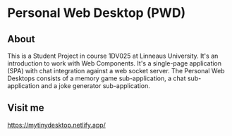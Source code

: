 # Personal Web Desktop (PWD)

## About
This is a Student Project in course 1DV025 at Linneaus University. It's an introduction to work with Web Components. It's a single-page application (SPA) with chat integration against a web socket server.
The Personal Web Desktops consists of a memory game sub-application, a chat sub-application and a joke generator sub-application.

## Visit me
https://mytinydesktop.netlify.app/
